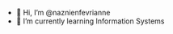 - 👋 Hi, I’m @naznienfevrianne
- 🌱 I’m currently learning Information Systems


<!---
naznienfevrianne/naznienfevrianne is a ✨ special ✨ repository because its `README.md` (this file) appears on your GitHub profile.
You can click the Preview link to take a look at your changes.
--->
